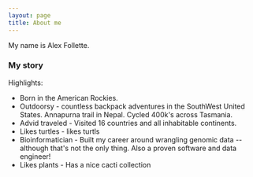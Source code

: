 ```yaml
---
layout: page
title: About me
---
```


My name is Alex Follette.


### My story

Highlights:
* Born in the American Rockies.
* Outdoorsy - countless backpack adventures in the SouthWest United States. Annapurna trail in Nepal. Cycled 400k's across Tasmania.
* Advid traveled - Visited 16 countries and all inhabitable continents.
* Likes turtles - likes turtls
* Bioinformatician - Built my career around wrangling genomic data -- although that's not the only thing. Also a proven software and data engineer!
* Likes plants - Has a nice cacti collection
